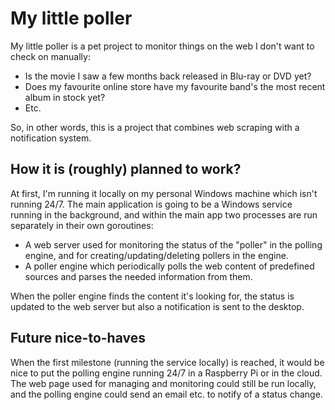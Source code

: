 # My little poller

My little poller is a pet project to monitor things on the web I don't want to check on manually:

- Is the movie I saw a few months back released in Blu-ray or DVD yet?
- Does my favourite online store have my favourite band's the most recent album in stock yet?
- Etc.

So, in other words, this is a project that combines web scraping with a notification system.

## How it is (roughly) planned to work?

At first, I'm running it locally on my personal Windows machine which isn't running 24/7. The main application is going to be a Windows service running in the background, and within the main app two processes are run separately in their own goroutines:

- A web server used for monitoring the status of the "poller" in the polling engine, and for creating/updating/deleting pollers in the engine.
- A poller engine which periodically polls the web content of predefined sources and parses the needed information from them.

When the poller engine finds the content it's looking for, the status is updated to the web server but also a notification is sent to the desktop.

## Future nice-to-haves

When the first milestone (running the service locally) is reached, it would be nice to put the polling engine running 24/7 in a Raspberry Pi or in the cloud. The web page used for managing and monitoring could still be run locally, and the polling engine could send an email etc. to notify of a status change. 